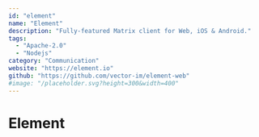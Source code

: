 ```yaml
---
id: "element"
name: "Element"
description: "Fully-featured Matrix client for Web, iOS & Android."
tags:
  - "Apache-2.0"
  - "Nodejs"
category: "Communication"
website: "https://element.io"
github: "https://github.com/vector-im/element-web"
#image: "/placeholder.svg?height=300&width=400"
---
```


# Element
